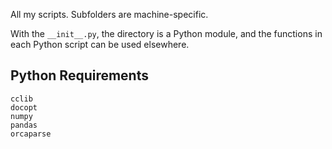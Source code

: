 All my scripts. Subfolders are machine-specific.

With the `__init__.py`, the directory is a Python module, and the
functions in each Python script can be used elsewhere.

## Python Requirements

```
cclib
docopt
numpy
pandas
orcaparse
```
